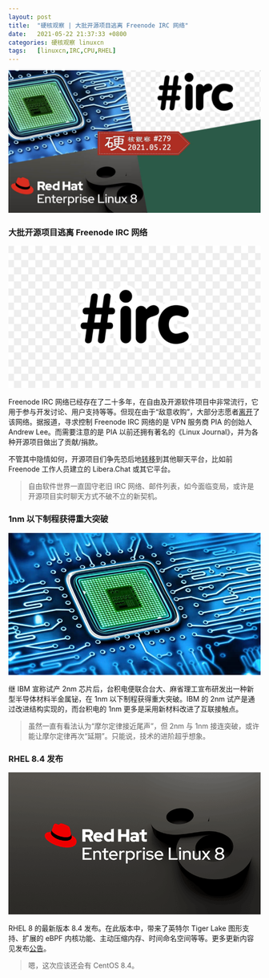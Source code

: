 ```yaml
---
layout: post
title:	"硬核观察 | 大批开源项目逃离 Freenode IRC 网络"
date:	2021-05-22 21:37:33 +0800 
categories:	硬核观察 linuxcn 
tags:	[linuxcn,IRC,CPU,RHEL]
---
```



![](/Asserts/Images/album/202105/22/213640a98sv8v598nfn9pr.jpg)


### 大批开源项目逃离 Freenode IRC 网络


![](/Asserts/Images/album/202105/22/213651djxjzfcczmjfg25i.png)


Freenode IRC 网络已经存在了二十多年，在自由及开源软件项目中非常流行，它用于参与开发讨论、用户支持等等。但现在由于“敌意收购”，大部分志愿者[离开](https://kline.sh/)了该网络。据报道，寻求控制 Freenode IRC 网络的是 VPN 服务商 PIA 的创始人 Andrew Lee。而需要注意的是 PIA 以前还拥有著名的《Linux Journal》，并为各种开源项目做出了贡献/捐款。


不管其中隐情如何，开源项目们争先恐后地[转移](https://www.phoronix.com/scan.php?page=news_item&px=Free-Software-Exits-Freenode)到其他聊天平台，比如前 Freenode 工作人员建立的 Libera.Chat 或其它平台。



> 
> 自由软件世界一直固守老旧 IRC 网络、邮件列表，如今面临变局，或许是开源项目实时聊天方式不破不立的新契机。
> 
> 
> 


### 1nm 以下制程获得重大突破


![](/Asserts/Images/album/202105/22/213709urdbk43zwekw44r4.jpg)


继 IBM 宣称试产 2nm 芯片后，台积电便联合台大、麻省理工宣布研发出一种新型半导体材料半金属铋，在 1nm 以下制程获得重大突破。IBM 的 2nm 试产是通过改进结构实现的，而台积电的 1nm 更多是采用新材料改进了互联接触点。



> 
> 虽然一直有看法认为“摩尔定律接近尾声”，但 2nm 与 1nm 接连突破，或许能让摩尔定律再次“延期”。只能说，技术的进阶超乎想象。
> 
> 
> 


### RHEL 8.4 发布


![](/Asserts/Images/album/202105/22/213723cfuuuusuzsaiu66o.png)


RHEL 8 的最新版本 8.4 发布。在此版本中，带来了英特尔 Tiger Lake 图形支持、扩展的 eBPF 内核功能、主动压缩内存、时间命名空间等等。更多更新内容见发布[公告](https://www.redhat.com/en/blog/stability-plus-innovation-red-hat-enterprise-linux-84-now-ga)。



> 
> 嗯，这次应该还会有 CentOS 8.4。
> 
> 
>
